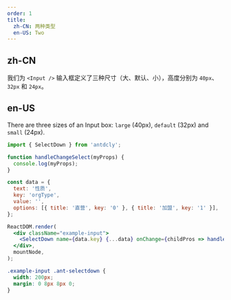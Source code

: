 ```yaml
---
order: 1
title:
  zh-CN: 两种类型
  en-US: Two
---
```


## zh-CN

我们为 `<Input />` 输入框定义了三种尺寸（大、默认、小），高度分别为 `40px`、`32px` 和 `24px`。

## en-US

There are three sizes of an Input box: `large` (40px), `default` (32px) and `small` (24px).

```jsx
import { SelectDown } from 'antdcly';

function handleChangeSelect(myProps) {
  console.log(myProps);
}

const data = {
  text: '性质',
  key: 'orgType',
  value: '',
  options: [{ title: '直营', key: '0' }, { title: '加盟', key: '1' }],
};

ReactDOM.render(
  <div className="example-input">
    <SelectDown name={data.key} {...data} onChange={childPros => handleChangeSelect(childPros)} />
  </div>,
  mountNode,
);
```

```css
.example-input .ant-selectdown {
  width: 200px;
  margin: 0 8px 8px 0;
}
```
